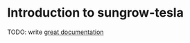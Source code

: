 # Introduction to sungrow-tesla

TODO: write [great documentation](http://jacobian.org/writing/what-to-write/)
